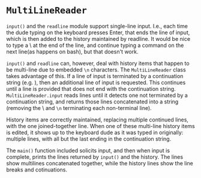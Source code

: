 `MultiLineReader`
=================

`input()` and the `readline` module support single-line input. I.e., each time the dude typing on the
keyboard presses Enter, that ends the line of input, which is then added to the history maintained by
readline. It would be nice to type a \ at the end of the line, and continue typing a command on 
the next line(as happens on bash), but that doesn't work.

`input()` and `readline` can, however, deal with history items that happen to be multi-line due to 
embedded `\n` characters.
The `MultiLineReader` class takes advantage of this. If a line of input is terminated by a 
continuation string (e.g. \),
then an additional line of input is requested. This continues until a line is provided 
that does not end with
the continuation string. `MultiLineReader.input` reads lines until it detects one not 
terminated by a continuation
string, and returns those lines concatenated into a string 
(removing the \ and `\n` terminating each non-terminal line).

History items are correctly maintained, replacing multiple continued lines, 
with the one joined-together line.
When one of these multi-line history items is edited, it shows up to the keyboard 
dude as it was typed in
originally: multiple lines, with all but the last ending in the continuation string.

The `main()` function included solicits input, and then when input is complete, prints
the lines returned by `input()` and the history. The lines show multilines concatenated together,
while the history lines show the line breaks and cotinuations. 